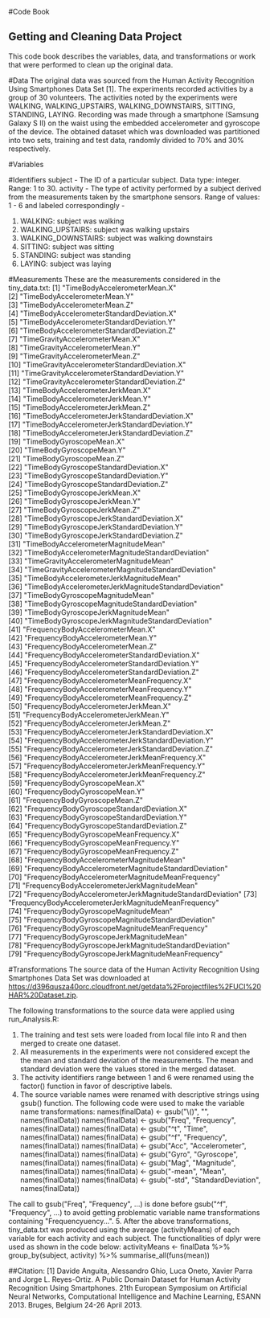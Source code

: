 #Code Book
## Getting and Cleaning Data Project

This code book describes the variables, data, and transformations or work that were performed to clean up the original data.

#Data
The original data was sourced from the Human Activity Recognition Using Smartphones Data Set [1]. The experiments recorded activities by a group of 30 volunteers. The activities noted by the experiments were WALKING, WALKING_UPSTAIRS, WALKING_DOWNSTAIRS, SITTING, STANDING, LAYING.
Recording was made through a smartphone (Samsung Galaxy S II) on the waist using the embedded accelerometer and gyroscope of the device. 
The obtained dataset which was downloaded was partitioned into two sets, training and test data, randomly divided to 70% and 30% respectively.

#Variables

#Identifiers
subject - The ID of a particular subject. Data type: integer. Range: 1 to 30.
activity - The type of activity performed by a subject derived from the measurements taken by the smartphone sensors. Range of values: 1 - 6 and labeled correspondingly -
1. WALKING: subject was walking
1. WALKING_UPSTAIRS: subject was walking upstairs
1. WALKING_DOWNSTAIRS: subject was walking downstairs
1. SITTING: subject was sitting
1. STANDING: subject was standing
1. LAYING: subject was laying

#Measurements
These are the measurements considered in the tiny_data.txt:
[1] "TimeBodyAccelerometerMean.X"                             
[2] "TimeBodyAccelerometerMean.Y"                             
[3] "TimeBodyAccelerometerMean.Z"                             
[4] "TimeBodyAccelerometerStandardDeviation.X"                
[5] "TimeBodyAccelerometerStandardDeviation.Y"                
[6] "TimeBodyAccelerometerStandardDeviation.Z"                
[7] "TimeGravityAccelerometerMean.X"                          
[8] "TimeGravityAccelerometerMean.Y"                          
[9] "TimeGravityAccelerometerMean.Z"                          
[10] "TimeGravityAccelerometerStandardDeviation.X"             
[11] "TimeGravityAccelerometerStandardDeviation.Y"             
[12] "TimeGravityAccelerometerStandardDeviation.Z"             
[13] "TimeBodyAccelerometerJerkMean.X"                         
[14] "TimeBodyAccelerometerJerkMean.Y"                         
[15] "TimeBodyAccelerometerJerkMean.Z"                         
[16] "TimeBodyAccelerometerJerkStandardDeviation.X"            
[17] "TimeBodyAccelerometerJerkStandardDeviation.Y"            
[18] "TimeBodyAccelerometerJerkStandardDeviation.Z"            
[19] "TimeBodyGyroscopeMean.X"                                 
[20] "TimeBodyGyroscopeMean.Y"                                 
[21] "TimeBodyGyroscopeMean.Z"                                 
[22] "TimeBodyGyroscopeStandardDeviation.X"                    
[23] "TimeBodyGyroscopeStandardDeviation.Y"                    
[24] "TimeBodyGyroscopeStandardDeviation.Z"                    
[25] "TimeBodyGyroscopeJerkMean.X"                             
[26] "TimeBodyGyroscopeJerkMean.Y"                             
[27] "TimeBodyGyroscopeJerkMean.Z"                             
[28] "TimeBodyGyroscopeJerkStandardDeviation.X"                
[29] "TimeBodyGyroscopeJerkStandardDeviation.Y"                
[30] "TimeBodyGyroscopeJerkStandardDeviation.Z"                
[31] "TimeBodyAccelerometerMagnitudeMean"                      
[32] "TimeBodyAccelerometerMagnitudeStandardDeviation"         
[33] "TimeGravityAccelerometerMagnitudeMean"                   
[34] "TimeGravityAccelerometerMagnitudeStandardDeviation"      
[35] "TimeBodyAccelerometerJerkMagnitudeMean"                  
[36] "TimeBodyAccelerometerJerkMagnitudeStandardDeviation"     
[37] "TimeBodyGyroscopeMagnitudeMean"                          
[38] "TimeBodyGyroscopeMagnitudeStandardDeviation"             
[39] "TimeBodyGyroscopeJerkMagnitudeMean"                      
[40] "TimeBodyGyroscopeJerkMagnitudeStandardDeviation"         
[41] "FrequencyBodyAccelerometerMean.X"                        
[42] "FrequencyBodyAccelerometerMean.Y"                        
[43] "FrequencyBodyAccelerometerMean.Z"                        
[44] "FrequencyBodyAccelerometerStandardDeviation.X"           
[45] "FrequencyBodyAccelerometerStandardDeviation.Y"           
[46] "FrequencyBodyAccelerometerStandardDeviation.Z"           
[47] "FrequencyBodyAccelerometerMeanFrequency.X"               
[48] "FrequencyBodyAccelerometerMeanFrequency.Y"               
[49] "FrequencyBodyAccelerometerMeanFrequency.Z"               
[50] "FrequencyBodyAccelerometerJerkMean.X"                    
[51] "FrequencyBodyAccelerometerJerkMean.Y"                    
[52] "FrequencyBodyAccelerometerJerkMean.Z"                    
[53] "FrequencyBodyAccelerometerJerkStandardDeviation.X"       
[54] "FrequencyBodyAccelerometerJerkStandardDeviation.Y"       
[55] "FrequencyBodyAccelerometerJerkStandardDeviation.Z"       
[56] "FrequencyBodyAccelerometerJerkMeanFrequency.X"           
[57] "FrequencyBodyAccelerometerJerkMeanFrequency.Y"           
[58] "FrequencyBodyAccelerometerJerkMeanFrequency.Z"           
[59] "FrequencyBodyGyroscopeMean.X"                            
[60] "FrequencyBodyGyroscopeMean.Y"                            
[61] "FrequencyBodyGyroscopeMean.Z"                            
[62] "FrequencyBodyGyroscopeStandardDeviation.X"               
[63] "FrequencyBodyGyroscopeStandardDeviation.Y"               
[64] "FrequencyBodyGyroscopeStandardDeviation.Z"               
[65] "FrequencyBodyGyroscopeMeanFrequency.X"                   
[66] "FrequencyBodyGyroscopeMeanFrequency.Y"                   
[67] "FrequencyBodyGyroscopeMeanFrequency.Z"                   
[68] "FrequencyBodyAccelerometerMagnitudeMean"                 
[69] "FrequencyBodyAccelerometerMagnitudeStandardDeviation"    
[70] "FrequencyBodyAccelerometerMagnitudeMeanFrequency"        
[71] "FrequencyBodyAccelerometerJerkMagnitudeMean"             
[72] "FrequencyBodyAccelerometerJerkMagnitudeStandardDeviation"
[73] "FrequencyBodyAccelerometerJerkMagnitudeMeanFrequency"    
[74] "FrequencyBodyGyroscopeMagnitudeMean"                     
[75] "FrequencyBodyGyroscopeMagnitudeStandardDeviation"        
[76] "FrequencyBodyGyroscopeMagnitudeMeanFrequency"            
[77] "FrequencyBodyGyroscopeJerkMagnitudeMean"                 
[78] "FrequencyBodyGyroscopeJerkMagnitudeStandardDeviation"    
[79] "FrequencyBodyGyroscopeJerkMagnitudeMeanFrequency"  

#Transformations
The source data of the Human Activity Recognition Using Smartphones Data Set was downloaded at https://d396qusza40orc.cloudfront.net/getdata%2Fprojectfiles%2FUCI%20HAR%20Dataset.zip.

The following transformations to the source data were applied using run_Analysis.R:
1. The training and test sets were loaded from local file into R and then merged to create one dataset.
2. All measurements in the experiments were not considered except the the mean and standard deviation of the measurements. The mean and standard deviation were the values stored in the merged dataset.
3. The activity identifiers range between 1 and 6 were renamed using the factor() function in favor of descriptive labels.
4. The source variable names were renamed with descriptive strings using gsub() function.
The following code were used to make the variable name transformations:
names(finalData) <- gsub("\\()", "", names(finalData))
names(finalData) <- gsub("Freq", "Frequency", names(finalData))
names(finalData) <- gsub("^t", "Time", names(finalData))
names(finalData) <- gsub("^f", "Frequency", names(finalData))
names(finalData) <- gsub("Acc", "Accelerometer", names(finalData))
names(finalData) <- gsub("Gyro", "Gyroscope", names(finalData))
names(finalData) <- gsub("Mag", "Magnitude", names(finalData))
names(finalData) <- gsub("-mean", "Mean", names(finalData))
names(finalData) <- gsub("-std", "StandardDeviation", names(finalData))

The call to gsub("Freq", "Frequency", ...) is done before gsub("^f", "Frequency", ...) to avoid getting problematic variable name transformations containing "Frequencyuency...".
5. After the above transformations, tiny_data.txt was produced using the average (activityMeans) of each variable for each activity and each subject. The functionalities of dplyr were used as shown in the code below:
activityMeans <- finalData %>% 
  group_by(subject, activity) %>%
  summarise_all(funs(mean))


##Citation:
[1] Davide Anguita, Alessandro Ghio, Luca Oneto, Xavier Parra and Jorge L. Reyes-Ortiz. A Public Domain Dataset for
Human Activity Recognition Using Smartphones. 21th European Symposium on Artificial Neural Networks,
Computational Intelligence and Machine Learning, ESANN 2013. Bruges, Belgium 24-26 April 2013.
